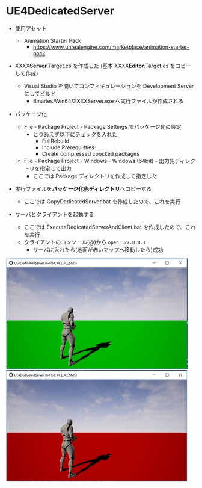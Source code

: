 # UE4DedicatedServer

* 使用アセット
  * Animation Starter Pack
    * https://www.unrealengine.com/marketplace/animation-starter-pack
  
* XXXX**Server**.Target.cs を作成した (基本 XXXX**Editor**.Target.cs をコピーして作成)
  * Visual Studio を開いてコンフィギュレーションを Development Server にしてビルド
    * Binaries/Win64/XXXXServer.exe へ実行ファイルが作成される

* パッケージ化
  * File - Package Project - Package Settings でパッケージ化の設定
    * とりあえず以下にチェックを入れた
      * FullRebuild
      * Include Prerequisties
      * Create compressed coocked packages
  * File - Package Project - Windows - Windows (64bit) - 出力先ディレクトリを指定して出力
    * ここでは Package ディレクトリを作成して指定した

* 実行ファイルを**パッケージ化先ディレクトリ**へコピーする
  * ここでは CopyDedicatedServer.bat を作成したので、これを実行

* サーバとクライアントを起動する
  * ここでは ExecuteDedicatedServerAndClient.bat を作成したので、これを実行
  * クライアントのコンソール(@)から `open 127.0.0.1`
    * サーバに入れたら(地面が赤いマップへ移動したら)成功
    
![画像](OnClient.png)
![画像](OnServer.png)